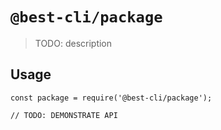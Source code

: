 # `@best-cli/package`

> TODO: description

## Usage

```
const package = require('@best-cli/package');

// TODO: DEMONSTRATE API
```
